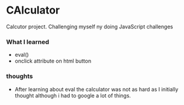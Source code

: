 # CAlculator 
Calcutor project. Challenging myself ny doing JavaScript challenges



### What I learned
- eval()
- onclick attribute on html button 

### thoughts 
- After learning about eval the calculator was not as hard as I initially thought
although i had to google a lot of things.
